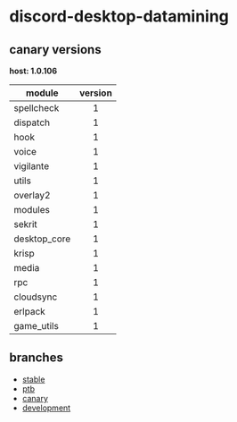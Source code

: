 # discord-desktop-datamining

## canary versions

**host: 1.0.106**

| module | version |
| ------ | :-----: |
| spellcheck | 1 |
| dispatch | 1 |
| hook | 1 |
| voice | 1 |
| vigilante | 1 |
| utils | 1 |
| overlay2 | 1 |
| modules | 1 |
| sekrit | 1 |
| desktop_core | 1 |
| krisp | 1 |
| media | 1 |
| rpc | 1 |
| cloudsync | 1 |
| erlpack | 1 |
| game_utils | 1 |

## branches

- [stable](https://github.com/OpenAsar/discord-desktop-datamining/tree/stable)
- [ptb](https://github.com/OpenAsar/discord-desktop-datamining/tree/ptb)
- [canary](https://github.com/OpenAsar/discord-desktop-datamining/tree/canary)
- [development](https://github.com/OpenAsar/discord-desktop-datamining/tree/development)